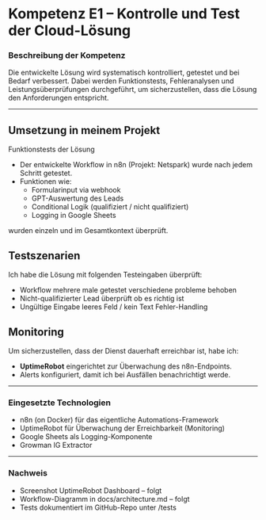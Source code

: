 # Kompetenz E1 – Kontrolle und Test der Cloud-Lösung

### Beschreibung der Kompetenz

Die entwickelte Lösung wird systematisch kontrolliert, getestet und bei Bedarf verbessert. Dabei werden Funktionstests, Fehleranalysen und Leistungsüberprüfungen durchgeführt, um sicherzustellen, dass die Lösung den Anforderungen entspricht.

--- 

## Umsetzung in meinem Projekt

Funktionstests der Lösung
- Der entwickelte Workflow in n8n (Projekt: Netspark) wurde nach jedem Schritt getestet.
- Funktionen wie:
  - Formularinput via webhook
  - GPT-Auswertung des Leads
  - Conditional Logik (qualifiziert / nicht qualifiziert)
  - Logging in Google Sheets

wurden einzeln und im Gesamtkontext überprüft.

## Testszenarien

Ich habe die Lösung mit folgenden Testeingaben überprüft:

- Workflow mehrere male getestet verschiedene probleme behoben 
- Nicht-qualifizierter Lead überprüft ob es richtig ist
- Ungültige Eingabe leeres Feld / kein Text Fehler-Handling

## Monitoring

Um sicherzustellen, dass der Dienst dauerhaft erreichbar ist, habe ich:
- **UptimeRobot** eingerichtet zur Überwachung des n8n-Endpoints.
- Alerts konfiguriert, damit ich bei Ausfällen benachrichtigt werde.

--- 

### Eingesetzte Technologien

- n8n (on Docker) für das eigentliche Automations-Framework
- UptimeRobot für Überwachung der Erreichbarkeit (Monitoring)
- Google Sheets als Logging-Komponente
- Growman IG Extractor 

---

### Nachweis

- Screenshot UptimeRobot Dashboard – folgt
- Workflow-Diagramm in docs/architecture.md – folgt
- Tests dokumentiert im GitHub-Repo unter /tests
